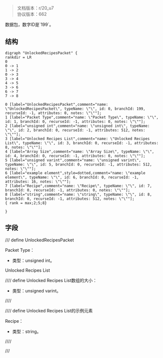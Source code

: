 # <!-- md:samp UnlockedRecipesPacket -->

> 文档版本：r/20_u7<br/>协议版本：662

<!-- md:samp UnlockedRecipesPacket -->数据包，数字ID是`199`。

## 结构

```viz
digraph "UnlockedRecipesPacket" {
rankdir = LR
0
0 -> 1
1 -> 2
0 -> 3
3 -> 4
4 -> 5
3 -> 6
6 -> 7
7 -> 8

0 [label="UnlockedRecipesPacket",comment="name: \"UnlockedRecipesPacket\", typeName: \"\", id: 0, branchId: 199, recurseId: -1, attributes: 0, notes: \"\""];
1 [label="Packet Type",comment="name: \"Packet Type\", typeName: \"\", id: 1, branchId: 0, recurseId: -1, attributes: 0, notes: \"\""];
2 [label="unsigned int",comment="name: \"unsigned int\", typeName: \"\", id: 2, branchId: 0, recurseId: -1, attributes: 512, notes: \"\""];
3 [label="Unlocked Recipes List",comment="name: \"Unlocked Recipes List\", typeName: \"\", id: 3, branchId: 0, recurseId: -1, attributes: 8, notes: \"\""];
4 [label="Array Size",comment="name: \"Array Size\", typeName: \"\", id: 4, branchId: 0, recurseId: -1, attributes: 0, notes: \"\""];
5 [label="unsigned varint",comment="name: \"unsigned varint\", typeName: \"\", id: 5, branchId: 0, recurseId: -1, attributes: 512, notes: \"\""];
6 [label="example element",style=dotted,comment="name: \"example element\", typeName: \"\", id: 6, branchId: 0, recurseId: -1, attributes: 16, notes: \"\""];
7 [label="Recipe",comment="name: \"Recipe\", typeName: \"\", id: 7, branchId: 0, recurseId: -1, attributes: 0, notes: \"\""];
8 [label="string",comment="name: \"string\", typeName: \"\", id: 8, branchId: 0, recurseId: -1, attributes: 512, notes: \"\""];
{ rank = max;2;5;8}

}

```

## 字段

/// define
UnlockedRecipesPacket

Packet Type：<!-- md:samp unsigned int -->

- 类型：unsigned int。

Unlocked Recipes List

//// define
Unlocked Recipes List数组的大小：<!-- md:samp unsigned varint -->

- 类型：unsigned varint。


////


//// define
Unlocked Recipes List的示例元素

Recipe：<!-- md:samp string -->

- 类型：string。


////



///
